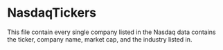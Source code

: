 # NasdaqTickers

This file contain every single company listed in the Nasdaq 
data contains the ticker, company name, market cap, and the industry listed in.
